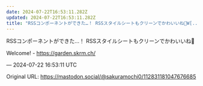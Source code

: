 ```yaml
---
date: 2024-07-22T16:53:11.282Z
updated: 2024-07-22T16:53:11.282Z
title: "RSSコンポーネントができた…！ RSSスタイルシートもクリーンでかわいいね💯W[...]"
---
```


<p>RSSコンポーネントができた…！ RSSスタイルシートもクリーンでかわいいね💯</p><p>Welcome! - <a href="https://garden.skrm.ch/" target="_blank" rel="nofollow noopener" translate="no"><span class="invisible">https://</span><span class="">garden.skrm.ch/</span><span class="invisible"></span></a></p>

&mdash; 2024-07-22 16:53:11 UTC

Original URL: https://mastodon.social/@sakuramochi0/112831181047676685
